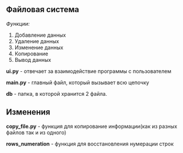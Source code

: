 ## Файловая система
*Функции:*
1. Добавление данных
2. Удаление данных
3. Изменение данных
3. Копирование
4. Вывод данных

**ui.py** - отвечает за взаимодействие программы с пользователем

**main.py** - главный файл, который вызывает всю цепочку

**db** - папка, в которой хранится 2 файла.

## Изменения
**copy_file.py** - функция для копирование информации(как из разных файлов так и из одного)

**rows_numeration** - функция для восстановления нумерации строк
